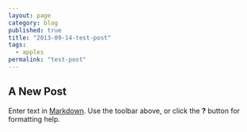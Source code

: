 ```yaml
---
layout: page
category: blog
published: true
title: "2013-09-14-test-post"
tags: 
  - apples
permalink: "test-post"
---
```


## A New Post

Enter text in [Markdown](http://daringfireball.net/projects/markdown/). Use the toolbar above, or click the **?** button for formatting help.
